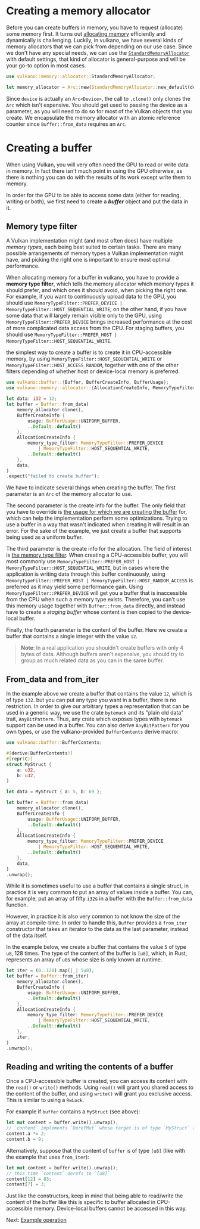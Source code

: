 # Creating a memory allocator

Before you can create buffers in memory, you have to request (allocate) some memory first.
It turns out [allocating memory](https://docs.rs/vulkano/0.34.0/vulkano/memory/allocator/index.html) 
efficiently and dynamically is challenging. Luckily, in vulkano, we have several kinds of memory 
allocators that we can pick from depending on our use case. Since we don't have any special needs, 
we can use the [`StandardMemoryAllocator`](https://docs.rs/vulkano/0.34.0/vulkano/memory/allocator/type.StandardMemoryAllocator.html) 
with default settings, that kind of allocator is general-purpose and will be your go-to option in 
most cases.

```rust
use vulkano::memory::allocator::StandardMemoryAllocator;

let memory_allocator = Arc::new(StandardMemoryAllocator::new_default(device.clone()));
```

Since `device` is actually an `Arc<Device>`, the call to `.clone()` only clones the `Arc`
which isn't expensive. You should get used to passing the device as a parameter, as you will
need to do so for most of the Vulkan objects that you create. We encapsulate the memory allocator with an atomic reference counter since `Buffer::from_data` requires an `Arc`.

# Creating a buffer

When using Vulkan, you will very often need the GPU to read or write data in memory. In fact
there isn't much point in using the GPU otherwise, as there is nothing you can do with the results
of its work except write them to memory.

In order for the GPU to be able to access some data (either for reading, writing or both), we
first need to create a ***buffer*** object and put the data in it.

## Memory type filter

A Vulkan implementation might (and most often does) have multiple *memory types*, each being best
suited to certain tasks. There are many possible arrangements of memory types a Vulkan 
implementation might have, and picking the right one is important to ensure most optimal performance.

When allocating memory for a buffer in vulkano, you have to provide a **memory type filter**, which 
tells the memory allocator which memory types it should prefer, and which ones it should avoid, 
when picking the right one. For example, if you want to continuously upload data to the GPU, you 
should use `MemoryTypeFilter::PREFER_DEVICE | MemoryTypeFilter::HOST_SEQUENTIAL_WRITE`; on the 
other hand, if you have some data that will largely remain visible only to the GPU, using 
`MemoryTypeFilter::PREFER_DEVICE` brings increased performance at the cost of more complicated 
data access from the CPU. For staging buffers, you should use 
`MemoryTypeFilter::PREFER_HOST | MemoryTypeFilter::HOST_SEQUENTIAL_WRITE`.

the simplest way to create a buffer is to create it in CPU-accessible memory, by using 
`MemoryTypeFilter::HOST_SEQUENTIAL_WRITE` or `MemoryTypeFilter::HOST_ACCESS_RANDOM`, together with 
one of the other filters depending of whether host or device-local memory is preferred.

```rust
use vulkano::buffer::{Buffer, BufferCreateInfo, BufferUsage};
use vulkano::memory::allocator::{AllocationCreateInfo, MemoryTypeFilter};

let data: i32 = 12;
let buffer = Buffer::from_data(
    memory_allocator.clone(),
    BufferCreateInfo {
        usage: BufferUsage::UNIFORM_BUFFER,
        ..Default::default()
    },
    AllocationCreateInfo {
        memory_type_filter: MemoryTypeFilter::PREFER_DEVICE
            | MemoryTypeFilter::HOST_SEQUENTIAL_WRITE,
        ..Default::default()
    },
    data,
)
.expect("failed to create buffer");
```

We have to indicate several things when creating the buffer. The first parameter is an `Arc` of the memory allocator to use. 

The second parameter is the create info for the buffer. The only field that you have to override
is [the usage for which we are creating the
buffer](https://docs.rs/vulkano/0.34.0/vulkano/buffer/struct.BufferUsage.html) for, which can help 
the implementation perform some optimizations. Trying to use a buffer in a way that wasn't 
indicated when creating it will result in an error. For the sake of the example, we just create a 
buffer that supports being used as a uniform buffer.

The third parameter is the create info for the allocation. The field of interest is 
[the memory type filter](https://docs.rs/vulkano/0.34.0/vulkano/memory/allocator/struct.MemoryTypeFilter.html). When
creating a CPU-accessible buffer, you will most commonly use 
`MemoryTypeFilter::PREFER_HOST | MemoryTypeFilter::HOST_SEQUENTIAL_WRITE`, but in cases 
where the application is writing data through this buffer continuously, using 
`MemoryTypeFilter::PREFER_HOST | MemoryTypeFilter::HOST_RANDOM_ACCESS` is preferred as it may 
yield some performance gain. Using `MemoryTypeFilter::PREFER_DEVICE` will get you a buffer that 
is inaccessible from the CPU when such a memory type exists. Therefore, you can't use this memory 
usage together with `Buffer::from_data` directly, and instead have to create a *staging buffer* 
whose content is then copied to the device-local buffer.

Finally, the fourth parameter is the content of the buffer. Here we create a buffer that contains 
a single integer with the value `12`.

> **Note**: In a real application you shouldn't create buffers with only 4 bytes of data. Although
> buffers aren't expensive, you should try to group as much related data as you can in the same 
> buffer.

## From_data and from_iter

In the example above we create a buffer that contains the value `12`, which is of type `i32`.
but you can put any type you want in a buffer, there is no restriction. In order to give our
arbitrary types a representation that can be used in a generic way, we use the crate `bytemuck`
and its "plain old data" trait, `AnyBitPattern`. Thus, any crate which exposes types with
`bytemuck` support can be used in a buffer. You can also derive `AnyBitPattern` for you own types,
or use the vulkano-provided `BufferContents` derive macro:

```rust
use vulkano::buffer::BufferContents;

#[derive(BufferContents)]
#[repr(C)]
struct MyStruct {
    a: u32,
    b: u32,
}

let data = MyStruct { a: 5, b: 69 };

let buffer = Buffer::from_data(
    memory_allocator.clone(),
    BufferCreateInfo {
        usage: BufferUsage::UNIFORM_BUFFER,
        ..Default::default()
    },
    AllocationCreateInfo {
        memory_type_filter: MemoryTypeFilter::PREFER_DEVICE
            | MemoryTypeFilter::HOST_SEQUENTIAL_WRITE,
        ..Default::default()
    },
    data,
)
.unwrap();
```

While it is sometimes useful to use a buffer that contains a single struct, in practice it is very
common to put an array of values inside a buffer. You can, for example, put an array of fifty
`i32`s in a buffer with the `Buffer::from_data` function.

However, in practice it is also very common to not know the size of the array at compile-time. In
order to handle this, `Buffer` provides a `from_iter` constructor that takes an iterator to the 
data as the last parameter, instead of the data itself.

In the example below, we create a buffer that contains the value `5` of type `u8`, 128 times. The
type of the content of the buffer is `[u8]`, which, in Rust, represents an array of `u8`s whose size
is only known at runtime.

```rust
let iter = (0..128).map(|_| 5u8);
let buffer = Buffer::from_iter(
    memory_allocator.clone(),
    BufferCreateInfo {
        usage: BufferUsage::UNIFORM_BUFFER,
        ..Default::default()
    },
    AllocationCreateInfo {
        memory_type_filter: MemoryTypeFilter::PREFER_DEVICE
            | MemoryTypeFilter::HOST_SEQUENTIAL_WRITE,
        ..Default::default()
    },
    iter,
)
.unwrap();
```

## Reading and writing the contents of a buffer

Once a CPU-accessible buffer is created, you can access its content with the `read()` or `write()`
methods. Using `read()` will grant you shared access to the content of the buffer, and using
`write()` will grant you exclusive access. This is similar to using a `RwLock`.

For example if `buffer` contains a `MyStruct` (see above):

```rust
let mut content = buffer.write().unwrap();
// `content` implements `DerefMut` whose target is of type `MyStruct` (the content of the buffer)
content.a *= 2;
content.b = 9;
```

Alternatively, suppose that the content of `buffer` is of type `[u8]` (like with the example that
uses `from_iter`):

```rust
let mut content = buffer.write().unwrap();
// this time `content` derefs to `[u8]`
content[12] = 83;
content[7] = 3;
```

Just like the constructors, keep in mind that being able to read/write the content of the buffer
like this is specific to buffer allocated in CPU-accessible memory. Device-local buffers cannot
be accessed in this way.

Next: [Example operation](example_operation.html)
